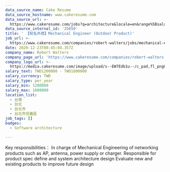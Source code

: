```yaml
---
data_source_name: Cake Resume
data_source_hostname: www.cakeresume.com
data_source_url: >-
  https://www.cakeresume.com/jobs?q=architecture&locale=en&range%5Bsalary_range%5D%5Bmin%5D=1000000&page=4
data_source_internal_id: '25659'
title: ' 【知名外商】Mechanical Engineer (Outdoor Product)'
job_url: >-
  https://www.cakeresume.com/companies/robert-walters/jobs/mechanical-engineer-outdoor-products
date: 2020-12-23T08:45:04.357Z
company_name: Robert Walters
company_page_url: 'https://www.cakeresume.com/companies/robert-walters'
company_logo_url: >-
  https://media.cakeresume.com/image/upload/s--EW7Edb1u--/c_pad,fl_png8,h_200,w_200/v1600053194/xc6aglyvacjd8nwbof70.png
salary_text: TWD1200000 - TWD1800000
salary_currency: TWD
salary_type: per_year
salary_min: 1200000
salary_max: 1800000
location_list:
  - 台灣
  - 台北
  - 台北市
  - 台北市信義區
job_tags: []
badges:
  - Software architecture

---
```


Key responsibilities： In charge of Mechanical Engineering of networking products such as AP, antenna, power supply or charger. Responsible for product spec define and system architecture design Evaluate new and existing products to improve future design